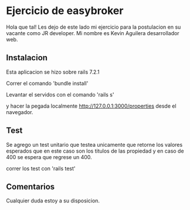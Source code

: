 # Ejercicio de easybroker

Hola que tal! Les dejo de este lado mi ejercicio para la postulacion en su vacante como JR developer.
Mi nombre es Kevin Aguilera desarrollador web.

## Instalacion
Esta aplicacion se hizo sobre rails 7.2.1

Correr el comando
'bundle install'

Levantar el servidos con el comando
'rails s'

y hacer la pegada localmente http://127.0.0.1:3000/properties desde el navegador.

## Test
Se agrego un test unitario que testea unicamente que retorne los valores esperados
que en este caso son los titulos de las propiedad y en caso de 400 se espera que regrese un 400.

correr los test con 'rails test'

## Comentarios
Cualquier duda estoy a su disposicion.
